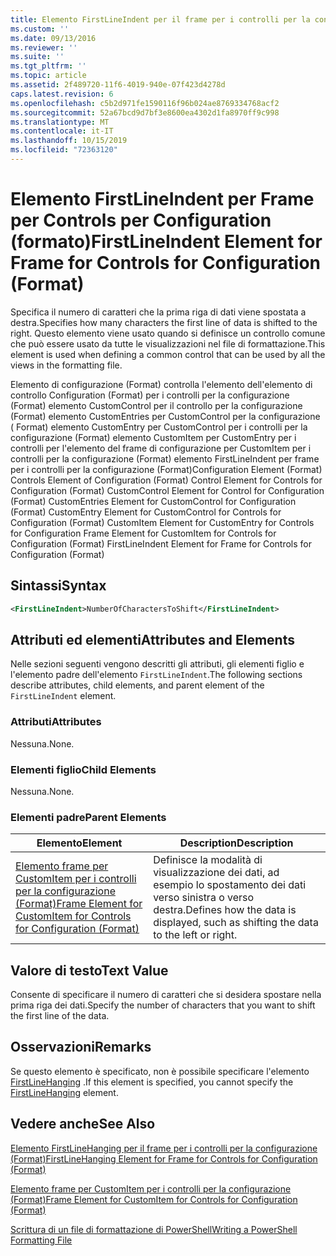 ```yaml
---
title: Elemento FirstLineIndent per il frame per i controlli per la configurazione (Format) | Microsoft Docs
ms.custom: ''
ms.date: 09/13/2016
ms.reviewer: ''
ms.suite: ''
ms.tgt_pltfrm: ''
ms.topic: article
ms.assetid: 2f489720-11f6-4019-940e-07f423d4278d
caps.latest.revision: 6
ms.openlocfilehash: c5b2d971fe1590116f96b024ae8769334768acf2
ms.sourcegitcommit: 52a67bcd9d7bf3e8600ea4302d1fa8970ff9c998
ms.translationtype: MT
ms.contentlocale: it-IT
ms.lasthandoff: 10/15/2019
ms.locfileid: "72363120"
---
```

# <a name="firstlineindent-element-for-frame-for-controls-for-configuration-format"></a><span data-ttu-id="53c9d-102">Elemento FirstLineIndent per Frame per Controls per Configuration (formato)</span><span class="sxs-lookup"><span data-stu-id="53c9d-102">FirstLineIndent Element for Frame for Controls for Configuration (Format)</span></span>

<span data-ttu-id="53c9d-103">Specifica il numero di caratteri che la prima riga di dati viene spostata a destra.</span><span class="sxs-lookup"><span data-stu-id="53c9d-103">Specifies how many characters the first line of data is shifted to the right.</span></span> <span data-ttu-id="53c9d-104">Questo elemento viene usato quando si definisce un controllo comune che può essere usato da tutte le visualizzazioni nel file di formattazione.</span><span class="sxs-lookup"><span data-stu-id="53c9d-104">This element is used when defining a common control that can be used by all the views in the formatting file.</span></span>

<span data-ttu-id="53c9d-105">Elemento di configurazione (Format) controlla l'elemento dell'elemento di controllo Configuration (Format) per i controlli per la configurazione (Format) elemento CustomControl per il controllo per la configurazione (Format) elemento CustomEntries per CustomControl per la configurazione ( Format) elemento CustomEntry per CustomControl per i controlli per la configurazione (Format) elemento CustomItem per CustomEntry per i controlli per l'elemento del frame di configurazione per CustomItem per i controlli per la configurazione (Format) elemento FirstLineIndent per frame per i controlli per la configurazione (Format)</span><span class="sxs-lookup"><span data-stu-id="53c9d-105">Configuration Element (Format) Controls Element of Configuration (Format) Control Element for Controls for Configuration (Format) CustomControl Element for Control for Configuration (Format) CustomEntries Element for CustomControl for Configuration (Format) CustomEntry Element for CustomControl for Controls for Configuration (Format) CustomItem Element for CustomEntry for Controls for Configuration Frame Element for CustomItem for Controls for Configuration (Format) FirstLineIndent Element for Frame for Controls for Configuration (Format)</span></span>

## <a name="syntax"></a><span data-ttu-id="53c9d-106">Sintassi</span><span class="sxs-lookup"><span data-stu-id="53c9d-106">Syntax</span></span>

```xml
<FirstLineIndent>NumberOfCharactersToShift</FirstLineIndent>
```

## <a name="attributes-and-elements"></a><span data-ttu-id="53c9d-107">Attributi ed elementi</span><span class="sxs-lookup"><span data-stu-id="53c9d-107">Attributes and Elements</span></span>

<span data-ttu-id="53c9d-108">Nelle sezioni seguenti vengono descritti gli attributi, gli elementi figlio e l'elemento padre dell'elemento `FirstLineIndent`.</span><span class="sxs-lookup"><span data-stu-id="53c9d-108">The following sections describe attributes, child elements, and parent element of the `FirstLineIndent` element.</span></span>

### <a name="attributes"></a><span data-ttu-id="53c9d-109">Attributi</span><span class="sxs-lookup"><span data-stu-id="53c9d-109">Attributes</span></span>

<span data-ttu-id="53c9d-110">Nessuna.</span><span class="sxs-lookup"><span data-stu-id="53c9d-110">None.</span></span>

### <a name="child-elements"></a><span data-ttu-id="53c9d-111">Elementi figlio</span><span class="sxs-lookup"><span data-stu-id="53c9d-111">Child Elements</span></span>

<span data-ttu-id="53c9d-112">Nessuna.</span><span class="sxs-lookup"><span data-stu-id="53c9d-112">None.</span></span>

### <a name="parent-elements"></a><span data-ttu-id="53c9d-113">Elementi padre</span><span class="sxs-lookup"><span data-stu-id="53c9d-113">Parent Elements</span></span>

|<span data-ttu-id="53c9d-114">Elemento</span><span class="sxs-lookup"><span data-stu-id="53c9d-114">Element</span></span>|<span data-ttu-id="53c9d-115">Description</span><span class="sxs-lookup"><span data-stu-id="53c9d-115">Description</span></span>|
|-------------|-----------------|
|[<span data-ttu-id="53c9d-116">Elemento frame per CustomItem per i controlli per la configurazione (Format)</span><span class="sxs-lookup"><span data-stu-id="53c9d-116">Frame Element for CustomItem for Controls for Configuration (Format)</span></span>](./frame-element-for-customitem-for-controls-for-configuration-format.md)|<span data-ttu-id="53c9d-117">Definisce la modalità di visualizzazione dei dati, ad esempio lo spostamento dei dati verso sinistra o verso destra.</span><span class="sxs-lookup"><span data-stu-id="53c9d-117">Defines how the data is displayed, such as shifting the data to the left or right.</span></span>|

## <a name="text-value"></a><span data-ttu-id="53c9d-118">Valore di testo</span><span class="sxs-lookup"><span data-stu-id="53c9d-118">Text Value</span></span>

<span data-ttu-id="53c9d-119">Consente di specificare il numero di caratteri che si desidera spostare nella prima riga dei dati.</span><span class="sxs-lookup"><span data-stu-id="53c9d-119">Specify the number of characters that you want to shift the first line of the data.</span></span>

## <a name="remarks"></a><span data-ttu-id="53c9d-120">Osservazioni</span><span class="sxs-lookup"><span data-stu-id="53c9d-120">Remarks</span></span>

<span data-ttu-id="53c9d-121">Se questo elemento è specificato, non è possibile specificare l'elemento [FirstLineHanging](./firstlinehanging-element-for-frame-for-controls-for-configuration-format.md) .</span><span class="sxs-lookup"><span data-stu-id="53c9d-121">If this element is specified, you cannot specify the [FirstLineHanging](./firstlinehanging-element-for-frame-for-controls-for-configuration-format.md) element.</span></span>

## <a name="see-also"></a><span data-ttu-id="53c9d-122">Vedere anche</span><span class="sxs-lookup"><span data-stu-id="53c9d-122">See Also</span></span>

[<span data-ttu-id="53c9d-123">Elemento FirstLineHanging per il frame per i controlli per la configurazione (Format)</span><span class="sxs-lookup"><span data-stu-id="53c9d-123">FirstLineHanging Element for Frame for Controls for Configuration (Format)</span></span>](./firstlinehanging-element-for-frame-for-controls-for-configuration-format.md)

[<span data-ttu-id="53c9d-124">Elemento frame per CustomItem per i controlli per la configurazione (Format)</span><span class="sxs-lookup"><span data-stu-id="53c9d-124">Frame Element for CustomItem for Controls for Configuration (Format)</span></span>](./frame-element-for-customitem-for-controls-for-configuration-format.md)

[<span data-ttu-id="53c9d-125">Scrittura di un file di formattazione di PowerShell</span><span class="sxs-lookup"><span data-stu-id="53c9d-125">Writing a PowerShell Formatting File</span></span>](./writing-a-powershell-formatting-file.md)
